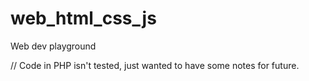 # web_html_css_js
Web dev playground

// Code in PHP isn't tested, just wanted to have some notes for future.
